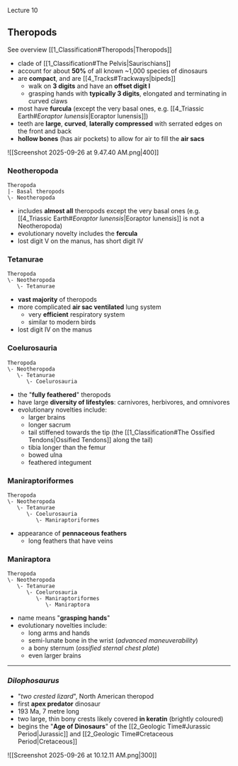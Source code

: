Lecture 10


## Theropods
See overview [[1_Classification#Theropods|Theropods]]

- clade of [[1_Classification#The Pelvis|Saurischians]]
- account for about **50%** of all known ~1,000 species of dinosaurs
- are **compact**, and are [[4_Tracks#Trackways|bipeds]]
	- walk on **3 digits** and have an **offset digit I** 
	- grasping hands with **typically 3 digits**, elongated and terminating in curved claws
- most have **furcula** (except the very basal ones, e.g. [[4_Triassic Earth#*Eoraptor lunensis*|Eoraptor lunensis]])
- teeth are **large**, **curved**, **laterally compressed** with serrated edges on the front and back
- **hollow bones** (has air pockets) to allow for air to fill the **air sacs**

![[Screenshot 2025-09-26 at 9.47.40 AM.png|400]]


### Neotheropoda
```
Theropoda
|- Basal theropods
\- Neotheropoda
```

- includes **almost all** theropods except the very basal ones (e.g. [[4_Triassic Earth#*Eoraptor lunensis*|Eoraptor lunensis]] is not a Neotheropoda)
- evolutionary novelty includes the **fercula**
- lost digit V on the manus, has short digit IV


### Tetanurae
```
Theropoda
\- Neotheropoda
   \- Tetanurae
```

- **vast majority** of theropods
- more complicated **air sac ventilated** lung system
	- very **efficient** respiratory system
	- similar to modern birds
- lost digit IV on the manus


### Coelurosauria
```
Theropoda
\- Neotheropoda
   \- Tetanurae
      \- Coelurosauria
```

- the "**fully feathered**" theropods
- have large **diversity of lifestyles**: carnivores, herbivores, and omnivores
- evolutionary novelties include:
	- larger brains
	- longer sacrum
	- tail stiffened towards the tip (the [[1_Classification#The Ossified Tendons|Ossified Tendons]] along the tail)
	- tibia longer than the femur
	- bowed ulna
	- feathered integument


### Maniraptoriformes
```
Theropoda
\- Neotheropoda
   \- Tetanurae
      \- Coelurosauria
         \- Maniraptoriformes
```

- appearance of **pennaceous feathers**
	- long feathers that have veins


### Maniraptora
```
Theropoda
\- Neotheropoda
   \- Tetanurae
      \- Coelurosauria
         \- Maniraptoriformes
            \- Maniraptora
```

- name means "**grasping hands**"
- evolutionary novelties include:
	- long arms and hands
	- semi-lunate bone in the wrist (*advanced maneuverability*)
	- a bony sternum (*ossified sternal chest plate*)
	- even larger brains


---

### *Dilophosaurus*
- "*two crested lizard*", North American theropod
- first **apex predator** dinosaur
- 193 Ma, 7 metre long
- two large, thin bony crests likely covered **in keratin** (brightly coloured)
- begins the "**Age of Dinosaurs**" of the [[2_Geologic Time#Jurassic Period|Jurassic]] and [[2_Geologic Time#Cretaceous Period|Cretaceous]]

![[Screenshot 2025-09-26 at 10.12.11 AM.png|300]]


